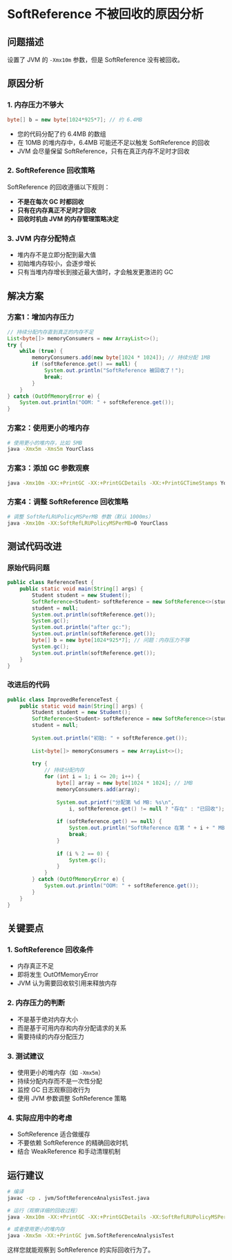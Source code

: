 # SoftReference 不被回收的原因分析

## 问题描述
设置了 JVM 的 `-Xmx10m` 参数，但是 SoftReference 没有被回收。

## 原因分析

### 1. **内存压力不够大**
```java
byte[] b = new byte[1024*925*7]; // 约 6.4MB
```
- 您的代码分配了约 6.4MB 的数组
- 在 10MB 的堆内存中，6.4MB 可能还不足以触发 SoftReference 的回收
- JVM 会尽量保留 SoftReference，只有在真正内存不足时才回收

### 2. **SoftReference 回收策略**
SoftReference 的回收遵循以下规则：
- **不是在每次 GC 时都回收**
- **只有在内存真正不足时才回收**
- **回收时机由 JVM 的内存管理策略决定**

### 3. **JVM 内存分配特点**
- 堆内存不是立即分配到最大值
- 初始堆内存较小，会逐步增长
- 只有当堆内存增长到接近最大值时，才会触发更激进的 GC

## 解决方案

### 方案1：增加内存压力
```java
// 持续分配内存直到真正的内存不足
List<byte[]> memoryConsumers = new ArrayList<>();
try {
    while (true) {
        memoryConsumers.add(new byte[1024 * 1024]); // 持续分配 1MB
        if (softReference.get() == null) {
            System.out.println("SoftReference 被回收了！");
            break;
        }
    }
} catch (OutOfMemoryError e) {
    System.out.println("OOM: " + softReference.get());
}
```

### 方案2：使用更小的堆内存
```bash
# 使用更小的堆内存，比如 5MB
java -Xmx5m -Xms5m YourClass
```

### 方案3：添加 GC 参数观察
```bash
java -Xmx10m -XX:+PrintGC -XX:+PrintGCDetails -XX:+PrintGCTimeStamps YourClass
```

### 方案4：调整 SoftReference 回收策略
```bash
# 调整 SoftRefLRUPolicyMSPerMB 参数（默认 1000ms）
java -Xmx10m -XX:SoftRefLRUPolicyMSPerMB=0 YourClass
```

## 测试代码改进

### 原始代码问题
```java
public class ReferenceTest {
    public static void main(String[] args) {
        Student student = new Student();
        SoftReference<Student> softReference = new SoftReference<>(student);
        student = null;
        System.out.println(softReference.get());
        System.gc();
        System.out.println("after gc:");
        System.out.println(softReference.get());
        byte[] b = new byte[1024*925*7]; // 问题：内存压力不够
        System.gc();
        System.out.println(softReference.get());
    }
}
```

### 改进后的代码
```java
public class ImprovedReferenceTest {
    public static void main(String[] args) {
        Student student = new Student();
        SoftReference<Student> softReference = new SoftReference<>(student);
        student = null;
        
        System.out.println("初始: " + softReference.get());
        
        List<byte[]> memoryConsumers = new ArrayList<>();
        
        try {
            // 持续分配内存
            for (int i = 1; i <= 20; i++) {
                byte[] array = new byte[1024 * 1024]; // 1MB
                memoryConsumers.add(array);
                
                System.out.printf("分配第 %d MB: %s\n", 
                    i, softReference.get() != null ? "存在" : "已回收");
                
                if (softReference.get() == null) {
                    System.out.println("SoftReference 在第 " + i + " MB 时被回收");
                    break;
                }
                
                if (i % 2 == 0) {
                    System.gc();
                }
            }
        } catch (OutOfMemoryError e) {
            System.out.println("OOM: " + softReference.get());
        }
    }
}
```

## 关键要点

### 1. **SoftReference 回收条件**
- 内存真正不足
- 即将发生 OutOfMemoryError
- JVM 认为需要回收软引用来释放内存

### 2. **内存压力的判断**
- 不是基于绝对内存大小
- 而是基于可用内存和内存分配请求的关系
- 需要持续的内存分配压力

### 3. **测试建议**
- 使用更小的堆内存（如 `-Xmx5m`）
- 持续分配内存而不是一次性分配
- 监控 GC 日志观察回收行为
- 使用 JVM 参数调整 SoftReference 策略

### 4. **实际应用中的考虑**
- SoftReference 适合做缓存
- 不要依赖 SoftReference 的精确回收时机
- 结合 WeakReference 和手动清理机制

## 运行建议

```bash
# 编译
javac -cp . jvm/SoftReferenceAnalysisTest.java

# 运行（观察详细的回收过程）
java -Xmx10m -XX:+PrintGC -XX:+PrintGCDetails -XX:SoftRefLRUPolicyMSPerMB=0 jvm.SoftReferenceAnalysisTest

# 或者使用更小的堆内存
java -Xmx5m -XX:+PrintGC jvm.SoftReferenceAnalysisTest
```

这样您就能观察到 SoftReference 的实际回收行为了。
